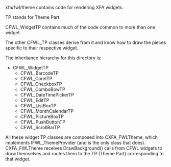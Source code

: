 xfa/fwl/theme contains code for rendering XFA widgets.

TP stands for Theme Part.

CFWL_WidgetTP contains much of the code common to more than one widget.

The other CFWL_TP classes derive from it and know how to draw the pieces
specific to their respective widget.

The inheritance hierarchy for this directory is:

* CFWL_WidgetTP
    * CFWL_BarcodeTP
    * CFWL_CaretTP
    * CFWL_CheckboxTP
    * CFWL_ComboBowTP
    * CFWL_DateTimePickerTP
    * CFWL_EditTP
    * CFWL_ListBoxTP
    * CFWL_MonthCalendarTP
    * CFWL_PictureBoxTP
    * CFWL_PushButtonTP
    * CFWL_ScrollBarTP

All these widget TP classes are composed into CXFA_FWLTheme, which implements
IFWL_ThemeProvider (and is the only class that does). CXFA_FWLTheme receives
DrawBackground() calls from CFWL widgets to draw themselves and routes them to
the TP (Theme Part) corresponding to that widget.

